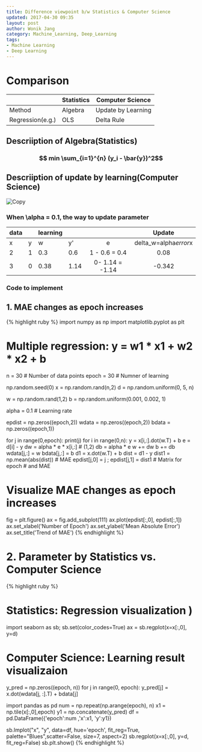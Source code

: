 ```yaml
---
title: Difference viewpoint b/w Statistics & Computer Science 
updated: 2017-04-30 09:35
layout: post
author: Wonik Jang 
category: Machine_Learning, Deep_Learning
tags: 
- Machine Learning
- Deep Learning
---
```


# Comparison  

|                  | Statistics | Computer Science   |
|------------------|------------|--------------------|
| Method           | Algebra    | Update by Learning |
| Regression(e.g.) | OLS        | Delta Rule         |


## Descriiption of Algebra(Statistics)

### $$ min \sum_{i=1}^{n} (y_i - \bar{y})^2$$


## Descriiption of update by learning(Computer Science)

![Copy](?.png  "Copy")

### When \alpha = 0.1, the way to update parameter 

| data |   | learning |      |                 |        Update       |
|------|---|----------|------|:---------------:|:-------------------:|  
| x    | y | w        | y'   | e               |delta_w=alpha*error*x|
| 2    | 1 | 0.3      | 0.6  | 1 - 0.6 = 0.4   |0.08                 |
| 3    | 0 | 0.38     | 1.14 | 0- 1.14 = -1.14 |-0.342               |


### Code to implement 


## 1. MAE changes as epoch increases 

{% highlight ruby %}
import numpy as np
import matplotlib.pyplot as plt

# Multiple regression: y = w1 * x1 + w2 * x2 + b

n = 30 # Number of data points
epoch = 30 # Numner of learning

np.random.seed(0)
x = np.random.rand(n,2)
d = np.random.uniform(0, 5, n)

w = np.random.rand(1,2)
b = np.random.uniform(0.001, 0.002, 1)

alpha = 0.1 # Learning rate

epdist = np.zeros((epoch,2))
wdata = np.zeros((epoch,2))
bdata = np.zeros((epoch,1))

for j in range(0,epoch):
        print(j)
        for i in range(0,n):
                y = x[i,:].dot(w.T) + b
                e = d[i] - y
                dw = alpha * e * x[i,:] # (1,2)
                db = alpha * e
                w += dw
                b += db
        wdata[j,:] = w
        bdata[j,:] = b
        d1 = x.dot(w.T) + b
        dist = d1 - y
        dist1 = np.mean(abs(dist)) # MAE
        epdist[j,0] = j ; epdist[j,1] = dist1 # Matrix for epoch # and MAE

# Visualize MAE changes as epoch increases
fig = plt.figure()
ax = fig.add_subplot(111)
ax.plot(epdist[:,0], epdist[:,1])
ax.set_xlabel('Number of Epoch')
ax.set_ylabel('Mean Absolute Error')
ax.set_title('Trend of MAE')
{% endhighlight %}

# 2. Parameter by Statistics vs. Computer Science

{% highlight ruby %}

# Statistics: Regression visualization )
import seaborn as sb; sb.set(color_codes=True)
ax = sb.regplot(x=x[:,0], y=d)


# Computer Science: Learning result visualizaion
y_pred = np.zeros((epoch, n))
for j in range(0, epoch):
    y_pred[j] = x.dot(wdata[j, :].T) + bdata[j]

import pandas as pd
num = np.repeat(np.arange(epoch), n)
x1 = np.tile(x[:,0],epoch)
y1 = np.concatenate(y_pred)
df = pd.DataFrame({'epoch':num ,'x':x1, 'y':y1})

sb.lmplot("x", "y", data=df, hue='epoch', fit_reg=True, palette="Blues",scatter=False, size=7, aspect=2)
sb.regplot(x=x[:,0], y=d, fit_reg=False)
sb.plt.show()
{% endhighlight %}